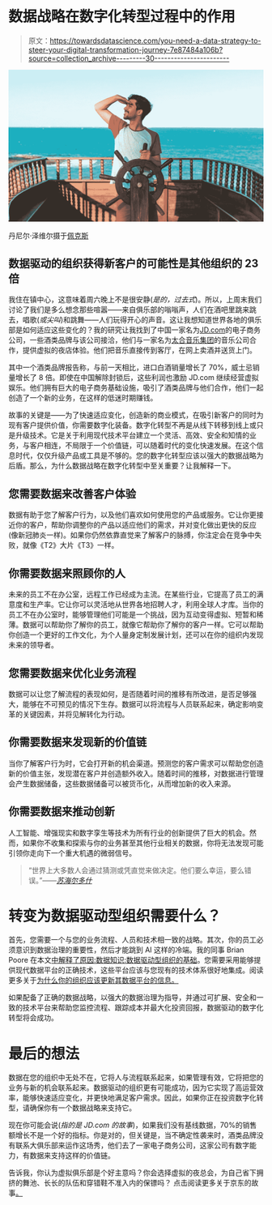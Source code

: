 # 数据战略在数字化转型过程中的作用

> 原文：<https://towardsdatascience.com/you-need-a-data-strategy-to-steer-your-digital-transformation-journey-7e87484a106b?source=collection_archive---------30----------------------->

![](img/9f872f473939c58c6fec69a106a76ab5.png)

丹尼尔·泽维尔摄于[佩克斯](https://www.pexels.com/photo/man-holding-ship-s-wheel-1121797/?utm_content=attributionCopyText&utm_medium=referral&utm_source=pexels)

## 数据驱动的组织获得新客户的可能性是其他组织的 23 倍

我住在镇中心，这意味着周六晚上不是很安静(*是的，过去式*)。所以，上周末我们讨论了我们是多么想念那些喧嚣——来自俱乐部的嗡嗡声，人们在酒吧里跳来跳去，唱歌(*或尖叫*)和跳舞——人们玩得开心的声音。这让我想知道世界各地的俱乐部是如何适应这些变化的？我的研究让我找到了中国一家名为[JD.com](https://global.jd.com/)的电子商务公司，一些酒类品牌与该公司接洽，他们与一家名为[太合音乐集团](http://en.taihe.com/group)的音乐公司合作，提供虚拟的夜店体验。他们把音乐直接传到客厅，在网上卖酒并送货上门。

其中一个酒类品牌报告称，与前一天相比，进口白酒销量增长了 70%，威士忌销量增长了 8 倍。即使在中国解除封锁后，这些利润也激励 JD.com 继续经营虚拟娱乐。他们拥有巨大的电子商务基础设施，吸引了酒类品牌与他们合作，他们一起创造了一个新的业务，在这样的低迷时期赚钱。

故事的关键是——为了快速适应变化，创造新的商业模式，在吸引新客户的同时为现有客户提供价值，你需要数字化装备。数字化转型不再是从线下转移到线上或只是升级技术。它是关于利用现代技术平台建立一个灵活、高效、安全和知情的业务，与客户相连，不局限于一个价值链，可以随着时代的变化快速发展。在这个信息时代，仅仅升级产品或工具是不够的。您的数字化转型应该以强大的数据战略为后盾。那么，为什么数据战略在数字化转型中至关重要？让我解释一下。

## 您需要数据来改善客户体验

数据有助于您了解客户行为，以及他们喜欢如何使用您的产品或服务。它让你更接近你的客户，帮助你调整你的产品以适应他们的需求，并对变化做出更快的反应(像新冠肺炎一样)。如果你仍然依靠直觉来了解客户的脉搏，你注定会在竞争中失败，就像《T2》大片《T3》一样。

## 你需要数据来照顾你的人

未来的员工不在办公室，远程工作已经成为主流。在某些行业，它提高了员工的满意度和生产率。它让你可以灵活地从世界各地招聘人才，利用全球人才库。当你的员工不在办公室时，能够管理他们可能是一个挑战，因为互动变得虚拟、短暂和稀薄。数据可以帮助你了解你的员工，就像它帮助你了解你的客户一样。它可以帮助你创造一个更好的工作文化，为个人量身定制发展计划，还可以在你的组织内发现未来的领导者。

## 您需要数据来优化业务流程

数据可以让您了解流程的表现如何，是否随着时间的推移有所改进，是否足够强大，能够在不可预见的情况下生存。数据可以将流程与人员联系起来，确定影响变革的关键因素，并将见解转化为行动。

## 你需要数据来发现新的价值链

当你了解客户行为时，它会打开新的机会渠道。预测您的客户需求可以帮助您创造新的价值主张，发现潜在客户并创造额外收入。随着时间的推移，对数据进行管理会产生数据储备，这些数据储备可以被货币化，从而增加新的收入来源。

## 你需要数据来推动创新

人工智能、增强现实和数字孪生等技术为所有行业的创新提供了巨大的机会。然而，如果你不收集和探索与你的业务甚至其他行业相关的数据，你将无法发现可能引领你走向下一个重大机遇的微弱信号。

> “世界上大多数人会通过猜测或凭直觉来做决定。他们要么幸运，要么错误。”——[*苏海尔多什*](https://www.newyorker.com/magazine/2015/05/18/tomorrows-advance-man)

# 转变为数据驱动型组织需要什么？

首先，您需要一个与您的业务流程、人员和技术相一致的战略。其次，你的员工必须意识到数据治理的重要性，然后才能跳到 AI 这样的冷端。我的同事 Brian Poore 在本文[中解释了原因:数据知识:数据驱动型组织的基础](https://www.linkedin.com/pulse/data-knowledge-foundation-data-driven-organisation-brian-poore?lipi=urn%3Ali%3Apage%3Ad_flagship3_company%3BZYb05oIfScK0I1yQY8NHkQ%3D%3D&licu=urn%3Ali%3Acontrol%3Ad_flagship3_company-article_description)。您需要采用能够提供现代数据平台的正确技术，这些平台应该与您现有的技术体系很好地集成。阅读更多关于[为什么你的组织应该更新其数据平台的信息。](https://medium.com/swlh/why-should-your-organisation-modernise-its-data-platform-b7923c420d9c)

如果配备了正确的数据战略，以强大的数据治理为指导，并通过可扩展、安全和一致的技术平台来帮助您监控流程、跟踪成本并最大化投资回报，数据驱动的数字化转型将会成功。

# 最后的想法

数据在您的组织中无处不在，它将人与流程联系起来，如果管理有效，它将把您的业务与新的机会联系起来。数据驱动的组织更有可能成功，因为它实现了高运营效率，能够快速适应变化，并更快地满足客户需求。因此，如果你正在投资数字化转型，请确保你有一个数据战略来支持它。

现在你可能会说(*指的是 JD.com 的故事*)，如果我们没有基线数据，70%的销售额增长不是一个好的指标。你是对的，但关键是，当不确定性袭来时，酒类品牌没有联系大俱乐部来运作这场秀，他们去了一家电子商务公司，这家公司有数字能力，有数据来支持这样的价值链。

告诉我，你认为虚拟俱乐部是个好主意吗？你会选择虚拟的夜总会，为自己省下拥挤的舞池、长长的队伍和穿错鞋不准入内的保镖吗？
点击阅读更多关于京东的故事[。](https://jdcorporateblog.com/jds-online-clubbing-drives-liquor-sales/)